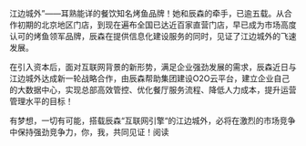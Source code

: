 江边城外”――耳熟能详的餐饮知名烤鱼品牌！她和辰森的牵手，已逾五载。从合作初期的北京地区门店，到现在遍布全国已达近百家直营门店，早已成为市场高度认可的烤鱼领军品牌，辰森在提供信息化建设服务的同时，见证了江边城外的飞速发展。

在引入资本后，面对互联网背景的新形势，满足企业强劲发展的需求，辰森近日与江边城外达成新一轮战略合作，由辰森帮助集团建设O2O云平台，建立企业自己的大数据中心，实现总部高效管控、优化餐厅服务流程、降低人力成本，提升运营管理水平的目标！

有梦想，一切有可能，搭载辰森“互联网引擎“的江边城外，必将在激烈的市场竞争中保持强劲竞争力，你，我，共同见证！阅读

